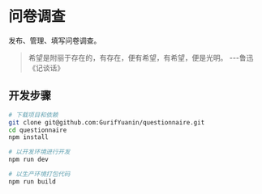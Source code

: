 # 问卷调查

发布、管理、填写问卷调查。

>  希望是附丽于存在的，有存在，便有希望，有希望，便是光明。
>  ---鲁迅《记谈话》


## 开发步骤

``` bash
# 下载项目和依赖
git clone git@github.com:GurifYuanin/questionnaire.git
cd questionnaire
npm install

# 以开发环境进行开发
npm run dev

# 以生产环境打包代码
npm run build

```

